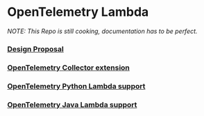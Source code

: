 # OpenTelemetry Lambda
*NOTE: This Repo is still cooking, documentation has to be perfect.*

### [Design Proposal](docs/design_proposal.md)

### [OpenTelemetry Collector extension](collector/README.md)

### [OpenTelemetry Python Lambda support](python/README.md) 

### [OpenTelemetry Java Lambda support](java/README.md)
